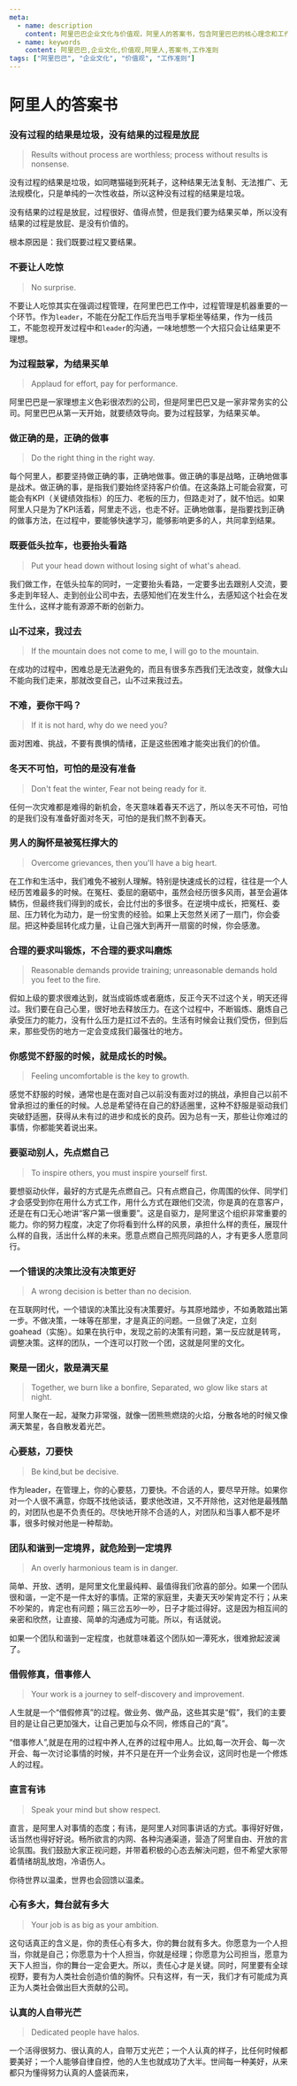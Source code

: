 ```yaml
---
meta:
  - name: description
    content: 阿里巴巴企业文化与价值观，阿里人的答案书，包含阿里巴巴的核心理念和工作准则
  - name: keywords
    content: 阿里巴巴,企业文化,价值观,阿里人,答案书,工作准则
tags: ["阿里巴巴", "企业文化", "价值观", "工作准则"]
---
```


# 阿里人的答案书

### 没有过程的结果是垃圾，没有结果的过程是放屁

> Results without process are worthless; process without results is nonsense.

没有过程的结果是垃圾，如同瞎猫碰到死耗子，这种结果无法复制、无法推广、无法规模化，只是单纯的一次性收益，所以这种没有过程的结果是垃圾。

没有结果的过程是放屁，过程很好、值得点赞，但是我们要为结果买单，所以没有结果的过程是放屁、是没有价值的。

根本原因是：我们既要过程又要结果。

### 不要让人吃惊

> No surprise.

不要让人吃惊其实在强调过程管理，在阿里巴巴工作中，过程管理是机器重要的一个环节。作为`leader`，不能在分配工作后充当甩手掌柜坐等结果，作为一线员工，不能忽视开发过程中和`leader`的沟通，一味地想憋一个大招只会让结果更不理想。

### 为过程鼓掌，为结果买单

> Applaud for effort, pay for performance.

阿里巴巴是一家理想主义色彩很浓烈的公司，但是阿里巴巴又是一家非常务实的公司。阿里巴巴从第一天开始，就要绩效导向。要为过程鼓掌，为结果买单。


### 做正确的是，正确的做事

> Do the right thing in the right way.

每个阿里人，都要坚持做正确的事，正确地做事。做正确的事是战略，正确地做事是战术。做正确的事，是指我们要始终坚持客户价值。在这条路上可能会寂寞，可能会有KPI（关键绩效指标）的压力、老板的压力，但路走对了，就不怕远。如果阿里人只是为了KPI活着，阿里走不远，也走不好。正确地做事，是指要找到正确的做事方法，在过程中，要能够快速学习，能够影响更多的人，共同拿到结果。

### 既要低头拉车，也要抬头看路

> Put your head down without losing sight of what's ahead.

我们做工作，在低头拉车的同时，一定要抬头看路，一定要多出去跟别人交流，要多走到年轻人、走到创业公司中去，去感知他们在发生什么，去感知这个社会在发生什么，这样才能有源源不断的创新力。

### 山不过来，我过去

> If the mountain does not come to me, I will go to the mountain.

在成功的过程中，困难总是无法避免的，而且有很多东西我们无法改变，就像大山不能向我们走来，那就改变自己，山不过来我过去。

### 不难，要你干吗？

> If it is not hard, why do we need you?

面对困难、挑战，不要有畏惧的情绪，正是这些困难才能突出我们的价值。

### 冬天不可怕，可怕的是没有准备

> Don't feat the winter, Fear not being ready for it.

任何一次灾难都是难得的新机会，冬天意味着春天不远了，所以冬天不可怕，可怕的是我们没有准备好面对冬天，可怕的是我们熬不到春天。

### 男人的胸怀是被冤枉撑大的

> Overcome grievances, then you'll have a big heart.

在工作和生活中，我们难免不被别人理解。特别是快速成长的过程，往往是一个人经历苦难最多的时候。在冤枉、委屈的磨砺中，虽然会经历很多风雨，甚至会遍体鳞伤，但最终我们得到的成长，会比付出的多很多。在逆境中成长，把冤枉、委屈、压力转化为动力，是一份宝贵的经验。如果上天忽然关闭了一扇门，你会委屈。把这种委屈转化成力量，让自己强大到再开一扇窗的时候，你会感激。


### 合理的要求叫锻炼，不合理的要求叫磨炼

> Reasonable demands provide training; unreasonable demands hold you feet to the fire.

假如上级的要求很难达到，就当成锻炼或者磨炼，反正今天不过这个关，明天还得过。我们要在自己心里，很好地去释放压力。在这个过程中，不断锻炼、磨炼自己承受压力的能力，没有什么压力是扛过不去的。生活有时候会让我们受伤，但到后来，那些受伤的地方一定会变成我们最强壮的地方。


### 你感觉不舒服的时候，就是成长的时候。

> Feeling uncomfortable is the key to growth.

感觉不舒服的时候，通常也是在面对自己以前没有面对过的挑战，承担自己以前不曾承担过的重任的时候。人总是希望待在自己的舒适圈里，这种不舒服是驱动我们突破舒适圈，获得从未有过的进步和成长的良药。因为总有一天，那些让你难过的事情，你都能笑着说出来。

### 要驱动别人，先点燃自己

> To inspire others, you must inspire yourself first.

要想驱动伙伴，最好的方式是先点燃自己。只有点燃自己，你周围的伙伴、同学们才会感受到你在用什么方式工作，用什么方式在跟他们交流，你是真的在意客户，还是在有口无心地讲“客户第一很重要”。这是自驱力，是阿里这个组织非常重要的能力。你的努力程度，决定了你将看到什么样的风景，承担什么样的责任，展现什么样的自我，活出什么样的未来。愿意点燃自己照亮同路的人，才有更多人愿意同行。


### 一个错误的决策比没有决策更好

> A wrong decision is better than no decision.

在互联网时代，一个错误的决策比没有决策要好。与其原地踏步，不如勇敢踏出第一步。不做决策，一味等在那里，才是真正的问题。一旦做了决定，立刻goahead（实施）。如果在执行中，发现之前的决策有问题，第一反应就是转弯，调整决策。这样的团队，一个连可以打败一个团，这就是阿里的文化。


### 聚是一团火，散是满天星

> Together, we burn like a bonfire, Separated, wo glow like stars at night.

阿里人聚在一起，凝聚力非常强，就像一团熊熊燃烧的火焰，分散各地的时候又像满天繁星，各自散发着光芒。

### 心要慈，刀要快

> Be kind,but be decisive.

作为leader，在管理上，你的心要慈，刀要快。不合适的人，要尽早开除。如果你对一个人很不满意，你既不找他谈话，要求他改进，又不开除他，这对他是最残酷的，对团队也是不负责任的。尽快地开除不合适的人，对团队和当事人都不是坏事，很多时候对他是一种帮助。


### 团队和谐到一定境界，就危险到一定境界

> An overly harmonious team is in danger.


简单、开放、透明，是阿里文化里最纯粹、最值得我们欣喜的部分。如果一个团队很和谐，一定不是一件太好的事情。正常的家庭里，夫妻天天吵架肯定不行；从来不吵架的，肯定也有问题；隔三岔五吵一吵，日子才能过得好。这是因为相互间的亲密和欣然，让直接、简单的沟通成为可能。所以，有话就说。

如果一个团队和谐到一定程度，也就意味着这个团队如一潭死水，很难掀起波澜了。

### 借假修真，借事修人

> Your work is a journey to self-discovery and improvement.

人生就是一个“借假修真”的过程。做业务、做产品，这些其实是“假”，我们的主要目的是让自己更加强大，让自己更加与众不同，修炼自己的“真”。

“借事修人”,就是在用的过程中养人,在养的过程中用人。比如,每一次开会、每一次开会、每一次讨论事情的时候，并不只是在开一个业务会议，这同时也是一个修炼人的过程。

### 直言有讳

> Speak your mind but show respect.

直言，是阿里人对事情的态度；有讳，是阿里人对同事讲话的方式。事得好好做，话当然也得好好说。畅所欲言的内网、各种沟通渠道，营造了阿里自由、开放的言论氛围。我们鼓励大家正视问题，并带着积极的心态去解決问题，但不希望大家带着情绪胡乱放炮，冷语伤人。

你待世界以温柔，世界也会回馈以温柔。

### 心有多大，舞台就有多大

> Your job is as big as your ambition.

这句话真正的含义是，你的责任心有多大，你的舞台就有多大。你愿意为一个人担当，你就是自己；你愿意为十个人担当，你就是经理；你愿意为公司担当，愿意为天下人担当，你的舞台一定会更大。所以，责任心才是关键。同时，阿里要有全球视野，要有为人类社会创造价值的胸怀。只有这样，有一天，我们才有可能成为真正为人类社会做出巨大贡献的公司。

### 认真的人自带光芒

> Dedicated people have halos.

一个活得很努力、很认真的人，自带万丈光芒；一个人认真的样子，比任何时候都要美好；一个人能够自律自控，他的人生也就成功了大半。世间每一种美好，从来都只为懂得努力认真的人盛装而来，
